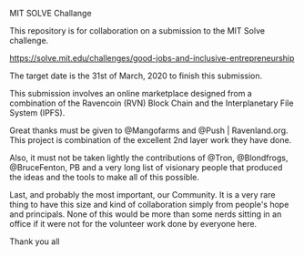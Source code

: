 MIT SOLVE Challange

This repository is for collaboration on a submission to the MIT Solve challenge. 

https://solve.mit.edu/challenges/good-jobs-and-inclusive-entrepreneurship

The target date is the 31st of March, 2020 to finish this submission.

This submission involves an online marketplace designed from a combination of the Ravencoin (RVN) Block Chain and 
the Interplanetary File System (IPFS).

Great thanks must be given to @Mangofarms and @Push | Ravenland.org. This project is combination of the excellent 2nd layer work 
they have done.

Also, it must not be taken lightly the contributions of @Tron, @Blondfrogs, @BruceFenton, PB and a very long list of visionary 
people that produced the ideas and the tools to make all of this possible.

Last, and probably the most important, our Community. It is a very rare thing to have this size and kind of collaboration simply from
people's hope and principals. None of this would be more than some nerds sitting in an office if it were not for the volunteer work done
by everyone here.

Thank you all

